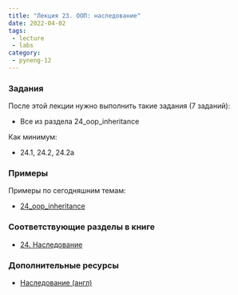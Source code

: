```yaml
---
title: "Лекция 23. ООП: наследование"
date: 2022-04-02
tags:
 - lecture
 - labs
category:
 - pyneng-12
---
```


### Задания

После этой лекции нужно выполнить такие задания (7 заданий):

* Все из раздела 24_oop_inheritance

Как минимум:

* 24.1, 24.2, 24.2a


### Примеры

Примеры по сегодняшним темам:

* [24_oop_inheritance](https://github.com/pyneng/pyneng-online-11-jun-aug-2021/tree/main/examples/24_oop_inheritance)



### Соответствующие разделы в книге

* [24. Наследование](https://pyneng.readthedocs.io/ru/latest/book/24_oop_inheritance/index.html)


### Дополнительные ресурсы

* [Наследование (англ)](https://www.python-course.eu/python3_inheritance.php)

